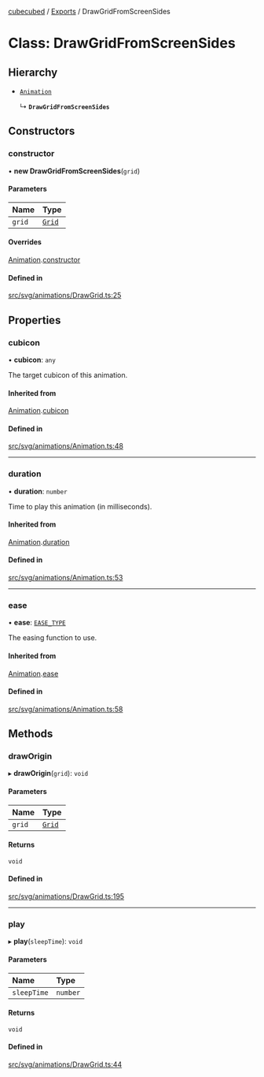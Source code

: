 [cubecubed](/reference/README.md) / [Exports](/reference/modules.md) / DrawGridFromScreenSides

# Class: DrawGridFromScreenSides

## Hierarchy

- [`Animation`](/reference/classes/Animation.md)

  ↳ **`DrawGridFromScreenSides`**

## Constructors

### constructor

• **new DrawGridFromScreenSides**(`grid`)

#### Parameters

| Name | Type |
| :------ | :------ |
| `grid` | [`Grid`](/reference/classes/Grid.md) |

#### Overrides

[Animation](/reference/classes/Animation.md).[constructor](/reference/classes/Animation.md#constructor)

#### Defined in

[src/svg/animations/DrawGrid.ts:25](https://github.com/imaphatduc/cubecubed/blob/4495c75/src/svg/animations/DrawGrid.ts#L25)

## Properties

### cubicon

• **cubicon**: `any`

The target cubicon of this animation.

#### Inherited from

[Animation](/reference/classes/Animation.md).[cubicon](/reference/classes/Animation.md#cubicon)

#### Defined in

[src/svg/animations/Animation.ts:48](https://github.com/imaphatduc/cubecubed/blob/4495c75/src/svg/animations/Animation.ts#L48)

___

### duration

• **duration**: `number`

Time to play this animation (in milliseconds).

#### Inherited from

[Animation](/reference/classes/Animation.md).[duration](/reference/classes/Animation.md#duration)

#### Defined in

[src/svg/animations/Animation.ts:53](https://github.com/imaphatduc/cubecubed/blob/4495c75/src/svg/animations/Animation.ts#L53)

___

### ease

• **ease**: [`EASE_TYPE`](/reference/types/EASE_TYPE.md)

The easing function to use.

#### Inherited from

[Animation](/reference/classes/Animation.md).[ease](/reference/classes/Animation.md#ease)

#### Defined in

[src/svg/animations/Animation.ts:58](https://github.com/imaphatduc/cubecubed/blob/4495c75/src/svg/animations/Animation.ts#L58)

## Methods

### drawOrigin

▸ **drawOrigin**(`grid`): `void`

#### Parameters

| Name | Type |
| :------ | :------ |
| `grid` | [`Grid`](/reference/classes/Grid.md) |

#### Returns

`void`

#### Defined in

[src/svg/animations/DrawGrid.ts:195](https://github.com/imaphatduc/cubecubed/blob/4495c75/src/svg/animations/DrawGrid.ts#L195)

___

### play

▸ **play**(`sleepTime`): `void`

#### Parameters

| Name | Type |
| :------ | :------ |
| `sleepTime` | `number` |

#### Returns

`void`

#### Defined in

[src/svg/animations/DrawGrid.ts:44](https://github.com/imaphatduc/cubecubed/blob/4495c75/src/svg/animations/DrawGrid.ts#L44)
